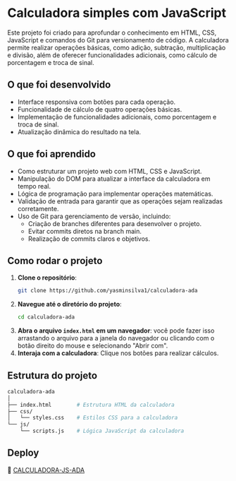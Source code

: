 # Calculadora simples com JavaScript
Este projeto foi criado para aprofundar o conhecimento em HTML, CSS, JavaScript e comandos do Git para versionamento de código.
A calculadora permite realizar operações básicas, como adição, subtração, multiplicação e divisão, além de oferecer funcionalidades adicionais, como cálculo de porcentagem e troca de sinal.

## O que foi desenvolvido

- Interface responsiva com botões para cada operação.
- Funcionalidade de cálculo de quatro operações básicas.
- Implementação de funcionalidades adicionais, como porcentagem e troca de sinal.
- Atualização dinâmica do resultado na tela.

## O que foi aprendido

- Como estruturar um projeto web com HTML, CSS e JavaScript.
- Manipulação do DOM para atualizar a interface da calculadora em tempo real.
- Lógica de programação para implementar operações matemáticas.
- Validação de entrada para garantir que as operações sejam realizadas corretamente.
- Uso de Git para gerenciamento de versão, incluindo:
  - Criação de branches diferentes para desenvolver o projeto.
  - Evitar commits diretos na branch main.
  - Realização de commits claros e objetivos.

## Como rodar o projeto

1. **Clone o repositório**:
   ```bash
   git clone https://github.com/yasminsilva1/calculadora-ada
   ```   
2. **Navegue até o diretório do projeto**:
   ```bash
   cd calculadora-ada
   ```
3. **Abra o arquivo `index.html` em um navegador**: você pode fazer isso arrastando o arquivo para a janela do navegador ou clicando com o botão direito do mouse e selecionando "Abrir com".
4. **Interaja com a calculadora**: Clique nos botões para realizar cálculos.

## Estrutura do projeto
```graphql
calculadora-ada
│
├── index.html        # Estrutura HTML da calculadora
├── css/
│   └── styles.css    # Estilos CSS para a calculadora
└── js/
    └── scripts.js    # Lógica JavaScript da calculadora
```

## Deploy
🎉 [CALCULADORA-JS-ADA](https://calculadora-js-adatech.vercel.app/)

